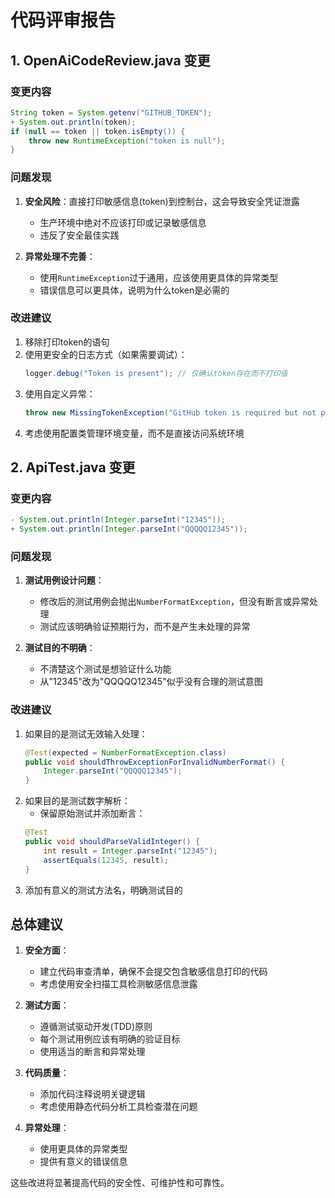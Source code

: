 # 代码评审报告

## 1. OpenAiCodeReview.java 变更

### 变更内容
```java
String token = System.getenv("GITHUB_TOKEN");
+ System.out.println(token);
if (null == token || token.isEmpty()) {
    throw new RuntimeException("token is null");
}
```

### 问题发现
1. **安全风险**：直接打印敏感信息(token)到控制台，这会导致安全凭证泄露
   - 生产环境中绝对不应该打印或记录敏感信息
   - 违反了安全最佳实践

2. **异常处理不完善**：
   - 使用`RuntimeException`过于通用，应该使用更具体的异常类型
   - 错误信息可以更具体，说明为什么token是必需的

### 改进建议
1. 移除打印token的语句
2. 使用更安全的日志方式（如果需要调试）：
   ```java
   logger.debug("Token is present"); // 仅确认token存在而不打印值
   ```
3. 使用自定义异常：
   ```java
   throw new MissingTokenException("GitHub token is required but not provided");
   ```
4. 考虑使用配置类管理环境变量，而不是直接访问系统环境

## 2. ApiTest.java 变更

### 变更内容
```java
- System.out.println(Integer.parseInt("12345"));
+ System.out.println(Integer.parseInt("QQQQQ12345"));
```

### 问题发现
1. **测试用例设计问题**：
   - 修改后的测试用例会抛出`NumberFormatException`，但没有断言或异常处理
   - 测试应该明确验证预期行为，而不是产生未处理的异常

2. **测试目的不明确**：
   - 不清楚这个测试是想验证什么功能
   - 从"12345"改为"QQQQQ12345"似乎没有合理的测试意图

### 改进建议
1. 如果目的是测试无效输入处理：
   ```java
   @Test(expected = NumberFormatException.class)
   public void shouldThrowExceptionForInvalidNumberFormat() {
       Integer.parseInt("QQQQQ12345");
   }
   ```
2. 如果目的是测试数字解析：
   - 保留原始测试并添加断言：
   ```java
   @Test
   public void shouldParseValidInteger() {
       int result = Integer.parseInt("12345");
       assertEquals(12345, result);
   }
   ```
3. 添加有意义的测试方法名，明确测试目的

## 总体建议

1. **安全方面**：
   - 建立代码审查清单，确保不会提交包含敏感信息打印的代码
   - 考虑使用安全扫描工具检测敏感信息泄露

2. **测试方面**：
   - 遵循测试驱动开发(TDD)原则
   - 每个测试用例应该有明确的验证目标
   - 使用适当的断言和异常处理

3. **代码质量**：
   - 添加代码注释说明关键逻辑
   - 考虑使用静态代码分析工具检查潜在问题

4. **异常处理**：
   - 使用更具体的异常类型
   - 提供有意义的错误信息

这些改进将显著提高代码的安全性、可维护性和可靠性。